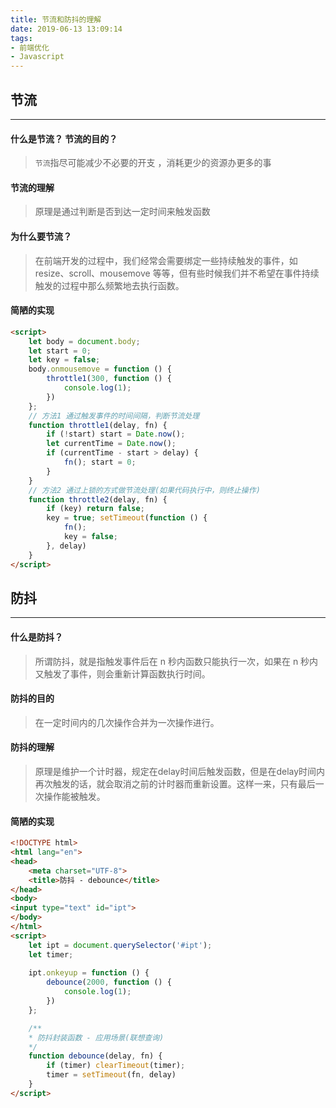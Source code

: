 ```yaml
---
title: 节流和防抖的理解
date: 2019-06-13 13:09:14
tags: 
- 前端优化
- Javascript
---
```

<!--# 节流和防抖-->

## 节流

------

#### 什么是节流？ 节流的目的？

>   `节流`指尽可能减少不必要的开支 ，消耗更少的资源办更多的事



#### 节流的理解

>   原理是通过判断是否到达一定时间来触发函数



#### 为什么要节流？

>   在前端开发的过程中，我们经常会需要绑定一些持续触发的事件，如 resize、scroll、mousemove 等等，但有些时候我们并不希望在事件持续触发的过程中那么频繁地去执行函数。



#### 简陋的实现

~~~html
<script>
    let body = document.body;
    let start = 0;
    let key = false;
    body.onmousemove = function () { 
        throttle1(300, function () { 
            console.log(1); 
        }) 
    }; 
    // 方法1 通过触发事件的时间间隔，判断节流处理
    function throttle1(delay, fn) {
        if (!start) start = Date.now();
        let currentTime = Date.now();
        if (currentTime - start > delay) {
            fn(); start = 0; 
        }
    } 
    // 方法2 通过上锁的方式做节流处理(如果代码执行中，则终止操作)
    function throttle2(delay, fn) {
        if (key) return false;
        key = true; setTimeout(function () {
            fn(); 
            key = false; 
        }, delay)
    } 
</script> 
~~~



## 防抖

------

#### 什么是防抖？ 

>   所谓防抖，就是指触发事件后在 n 秒内函数只能执行一次，如果在 n 秒内又触发了事件，则会重新计算函数执行时间。



#### 防抖的目的

>   在一定时间内的几次操作合并为一次操作进行。



#### 防抖的理解

>   原理是维护一个计时器，规定在delay时间后触发函数，但是在delay时间内再次触发的话，就会取消之前的计时器而重新设置。这样一来，只有最后一次操作能被触发。



#### 简陋的实现
~~~html
<!DOCTYPE html>
<html lang="en">
<head>
    <meta charset="UTF-8">
    <title>防抖 - debounce</title>
</head>
<body>
<input type="text" id="ipt">
</body>
</html>
<script>
    let ipt = document.querySelector('#ipt');
    let timer;
    
    ipt.onkeyup = function () {
        debounce(2000, function () {
            console.log(1);
        })
    };

    /**
    * 防抖封装函数 - 应用场景(联想查询)
    */
    function debounce(delay, fn) {
        if (timer) clearTimeout(timer);
        timer = setTimeout(fn, delay)
    }
</script>
~~~
